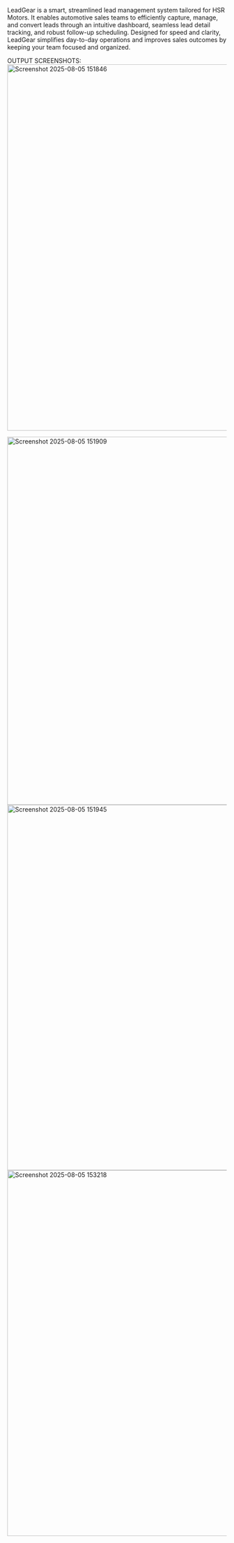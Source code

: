 LeadGear is a smart, streamlined lead management system tailored for HSR Motors. It enables automotive sales teams to efficiently capture, manage, and convert leads through an intuitive dashboard, seamless lead detail tracking, and robust follow-up scheduling. Designed for speed and clarity, LeadGear simplifies day-to-day operations and improves sales outcomes by keeping your team focused and organized.



OUTPUT SCREENSHOTS:
<img width="662" height="839" alt="Screenshot 2025-08-05 151846" src="https://github.com/user-attachments/assets/b68570d5-67f3-4ad1-93a0-938192b9e606" />

<img width="661" height="843" alt="Screenshot 2025-08-05 151909" src="https://github.com/user-attachments/assets/c4b2b18d-e716-4fb7-b79f-7b6832a25bc7" />

<img width="662" height="837" alt="Screenshot 2025-08-05 151945" src="https://github.com/user-attachments/assets/69926741-a6e1-42fe-aa91-01b449989b46" />

<img width="660" height="838" alt="Screenshot 2025-08-05 153218" src="https://github.com/user-attachments/assets/fd43809f-99c3-4518-9ef6-02aa058eb42a" />
